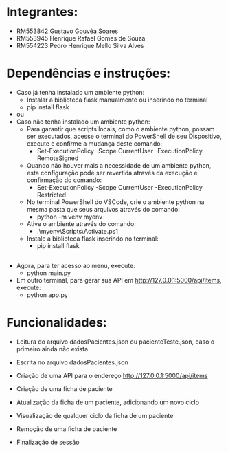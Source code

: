 # Integrantes:
- RM553842 Gustavo Gouvêa Soares
- RM553945 Henrique Rafael Gomes de Souza
- RM554223 Pedro Henrique Mello Silva Alves

# Dependências e instruções:
- Caso já tenha instalado um ambiente python:
  - Instalar a biblioteca flask manualmente ou inserindo no terminal
  -   pip install flask
- ou
- Caso não tenha instalado um ambiente python:
  - Para garantir que scripts locais, como o ambiente python, possam ser executados, acesse o terminal do PowerShell de seu Dispositivo, execute e confirme a mudança deste comando:
    - Set-ExecutionPolicy -Scope CurrentUser -ExecutionPolicy RemoteSigned
  - Quando não houver mais a necessidade de um ambiente python, esta configuração pode ser revertida através da execução e confirmação do comando:
    - Set-ExecutionPolicy -Scope CurrentUser -ExecutionPolicy Restricted
  - No terminal PowerShell do VSCode, crie o ambiente python na mesma pasta que seus arquivos através do comando:
    - python -m venv myenv
  - Ative o ambiente através do comando:
    - .\myenv\Scripts\Activate.ps1
  - Instale a biblioteca flask inserindo no terminal:
    - pip install flask
## 
- Agora, para ter acesso ao menu, execute:
  - python main.py 
- Em outro terminal, para gerar sua API em http://127.0.0.1:5000/api/items, execute:
  - python app.py

# Funcionalidades:
- Leitura do arquivo dadosPacientes.json ou pacienteTeste.json, caso o primeiro ainda não exista
- Escrita no arquivo dadosPacientes.json
- Criação de uma API para o endereço http://127.0.0.1:5000/api/items
    
- Criação de uma ficha de paciente
- Atualização da ficha de um paciente, adicionando um novo ciclo
- Visualização de qualquer ciclo da ficha de um paciente
- Remoção de uma ficha de paciente
- Finalização de sessão
